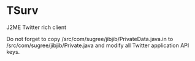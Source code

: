 TSurv
=====

J2ME Twitter rich client


Do not forget to copy /src/com/sugree/jibjib/PrivateData.java.in to
/src/com/sugree/jibjib/Private.java and modify all Twitter application API keys.
